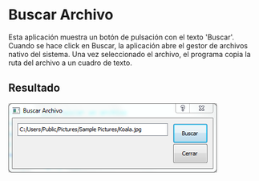 Buscar Archivo
=============

Esta aplicación muestra un botón de pulsación con el texto 'Buscar'. Cuando se
hace click en Buscar, la aplicación abre el gestor de archivos nativo del
sistema. Una vez seleccionado el archivo, el programa copia la ruta del archivo
a un cuadro de texto.

Resultado
---------

![alt text](./buscar_archivo.png "Buscar Archivo")

